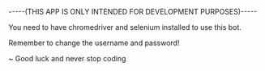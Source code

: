 
-----(THIS APP IS ONLY INTENDED FOR DEVELOPMENT PURPOSES)-----


You need to have chromedriver and selenium installed to use this bot.

Remember to change the username and password!

~ Good luck and never stop coding
